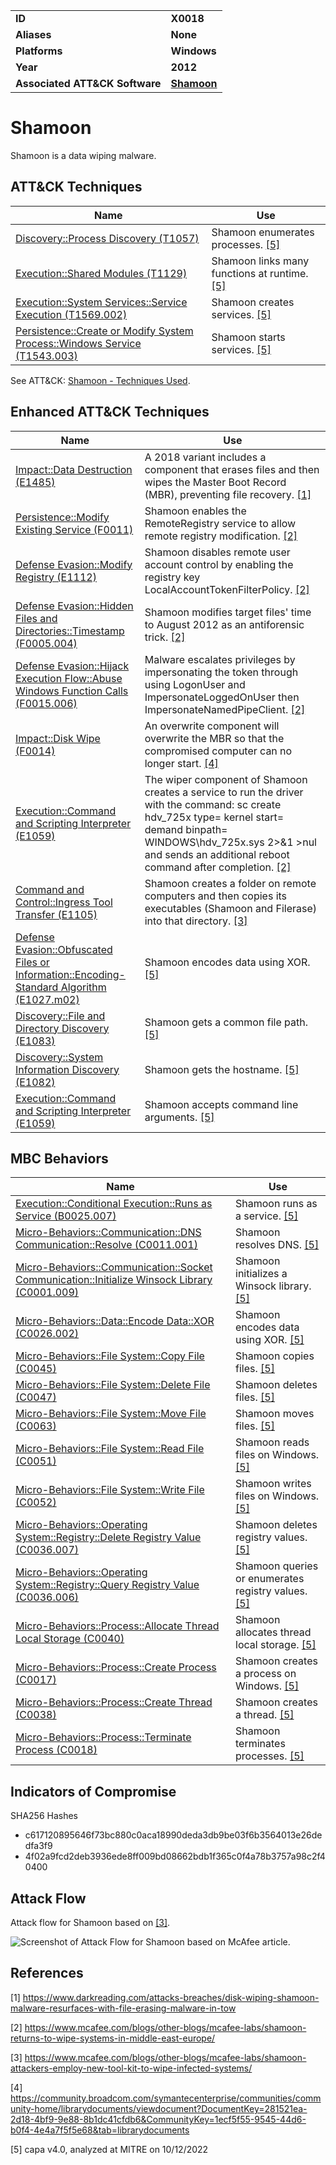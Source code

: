 <table>
<tr>
<td><b>ID</b></td>
<td><b>X0018</b></td>
</tr>
<tr>
<td><b>Aliases</b></td>
<td><b>None</b></td>
</tr>
<tr>
<td><b>Platforms</b></td>
<td><b>Windows</b></td>
</tr>
<tr>
<td><b>Year</b></td>
<td><b>2012</b></td>
</tr>
<tr>
<td><b>Associated ATT&CK Software</b></td>
<td><b><a href="https://attack.mitre.org/software/S0140/">Shamoon</a></b></td>
</tr>
</table>


# Shamoon

Shamoon is a data wiping malware.


## ATT&CK Techniques

|Name|Use|
|---|---|
|[Discovery::Process Discovery (T1057)](https://attack.mitre.org/techniques/T1057)|Shamoon enumerates processes. [[5]](#5)|
|[Execution::Shared Modules (T1129)](https://attack.mitre.org/techniques/T1129)|Shamoon links many functions at runtime. [[5]](#5)|
|[Execution::System Services::Service Execution (T1569.002)](https://attack.mitre.org/techniques/T1569/002)|Shamoon creates services. [[5]](#5)|
|[Persistence::Create or Modify System Process::Windows Service (T1543.003)](https://attack.mitre.org/techniques/T1543/003)|Shamoon starts services. [[5]](#5)|

See ATT&CK: [Shamoon - Techniques Used](https://attack.mitre.org/software/S0140/).


## Enhanced ATT&CK Techniques

|Name|Use|
|---|---|
|[Impact::Data Destruction (E1485)](../impact/data-destruction.md)|A 2018 variant includes a component that erases files and then wipes the Master Boot Record (MBR), preventing file recovery. [[1]](#1)|
|[Persistence::Modify Existing Service (F0011)](../persistence/modify-existing-service.md)|Shamoon enables the RemoteRegistry service to allow remote registry modification. [[2]](#2)|
|[Defense Evasion::Modify Registry (E1112)](../defense-evasion/modify-registry.md)|Shamoon disables remote user account control by enabling the registry key LocalAccountTokenFilterPolicy. [[2]](#2)|
|[Defense Evasion::Hidden Files and Directories::Timestamp (F0005.004)](../defense-evasion/hidden-files-and-directories.md)|Shamoon modifies target files' time to August 2012 as an antiforensic trick. [[2]](#2)|
|[Defense Evasion::Hijack Execution Flow::Abuse Windows Function Calls (F0015.006)](../defense-evasion/hijack-execution-flow.md)|Malware escalates privileges by impersonating the token through using LogonUser and ImpersonateLoggedOnUser then ImpersonateNamedPipeClient. [[2]](#2)|
|[Impact::Disk Wipe (F0014)](../impact/disk-wipe.md)|An overwrite component will overwrite the MBR so that the compromised computer can no longer start. [[4]](#4)|
|[Execution::Command and Scripting Interpreter (E1059)](../execution/command-and-scripting-interpreter.md)|The wiper component of Shamoon creates a service to run the driver with the command: sc create hdv_725x type= kernel start= demand binpath= WINDOWS\hdv_725x.sys 2>&1 >nul and sends an additional reboot command after completion. [[2]](#2)|
|[Command and Control::Ingress Tool Transfer (E1105)](../command-and-control/ingress-tool-transfer.md)|Shamoon creates a folder on remote computers and then copies its executables (Shamoon and Filerase) into that directory. [[3]](#3)|
|[Defense Evasion::Obfuscated Files or Information::Encoding-Standard Algorithm (E1027.m02)](../defense-evasion/obfuscated-files-or-information.md)|Shamoon encodes data using XOR. [[5]](#5)|
|[Discovery::File and Directory Discovery (E1083)](../discovery/file-and-directory-discovery.md)|Shamoon gets a common file path. [[5]](#5)|
|[Discovery::System Information Discovery (E1082)](../discovery/system-information-discovery.md)|Shamoon gets the hostname. [[5]](#5)|
|[Execution::Command and Scripting Interpreter (E1059)](../execution/command-and-scripting-interpreter.md)|Shamoon accepts command line arguments. [[5]](#5)|


## MBC Behaviors

|Name|Use|
|---|---|
|[Execution::Conditional Execution::Runs as Service (B0025.007)](../execution/conditional-execution.md)|Shamoon runs as a service. [[5]](#5)|
|[Micro-Behaviors::Communication::DNS Communication::Resolve (C0011.001)](../micro-behaviors/communication/dns-communication.md)|Shamoon resolves DNS. [[5]](#5)|
|[Micro-Behaviors::Communication::Socket Communication::Initialize Winsock Library (C0001.009)](../micro-behaviors/communication/socket-communication.md)|Shamoon initializes a Winsock library. [[5]](#5)|
|[Micro-Behaviors::Data::Encode Data::XOR (C0026.002)](../micro-behaviors/data/encode-data.md)|Shamoon encodes data using XOR. [[5]](#5)|
|[Micro-Behaviors::File System::Copy File (C0045)](../micro-behaviors/file-system/copy-file.md)|Shamoon copies files. [[5]](#5)|
|[Micro-Behaviors::File System::Delete File (C0047)](../micro-behaviors/file-system/delete-file.md)|Shamoon deletes files. [[5]](#5)|
|[Micro-Behaviors::File System::Move File (C0063)](../micro-behaviors/file-system/move-file.md)|Shamoon moves files. [[5]](#5)|
|[Micro-Behaviors::File System::Read File (C0051)](../micro-behaviors/file-system/read-file.md)|Shamoon reads files on Windows. [[5]](#5)|
|[Micro-Behaviors::File System::Write File (C0052)](../micro-behaviors/file-system/writes-file.md)|Shamoon writes files on Windows. [[5]](#5)|
|[Micro-Behaviors::Operating System::Registry::Delete Registry Value (C0036.007)](../micro-behaviors/operating-system/registry.md)|Shamoon deletes registry values. [[5]](#5)|
|[Micro-Behaviors::Operating System::Registry::Query Registry Value (C0036.006)](../micro-behaviors/operating-system/registry.md)|Shamoon queries or enumerates registry values. [[5]](#5)|
|[Micro-Behaviors::Process::Allocate Thread Local Storage (C0040)](../micro-behaviors/process/allocate-thread-local-storage.md)|Shamoon allocates thread local storage. [[5]](#5)|
|[Micro-Behaviors::Process::Create Process (C0017)](../micro-behaviors/process/create-process.md)|Shamoon creates a process on Windows. [[5]](#5)|
|[Micro-Behaviors::Process::Create Thread (C0038)](../micro-behaviors/process/create-thread.md)|Shamoon creates a thread. [[5]](#5)|
|[Micro-Behaviors::Process::Terminate Process (C0018)](../micro-behaviors/process/terminate-process.md)|Shamoon terminates processes. [[5]](#5)|


## Indicators of Compromise

SHA256 Hashes
- c617120895646f73bc880c0aca18990deda3db9be03f6b3564013e26dedfa3f9
- 4f02a9fcd2deb3936ede8ff009bd08662bdb1f365c0f4a78b3757a98c2f40400

## Attack Flow

Attack flow for Shamoon based on [[3]](#3).

![Screenshot of Attack Flow for Shamoon based on McAfee article.](/xample-malware/AttackFlow/Shamoon.png)

## References

<a name="1">[1]</a> https://www.darkreading.com/attacks-breaches/disk-wiping-shamoon-malware-resurfaces-with-file-erasing-malware-in-tow

<a name="2">[2]</a> https://www.mcafee.com/blogs/other-blogs/mcafee-labs/shamoon-returns-to-wipe-systems-in-middle-east-europe/

<a name="3">[3]</a> https://www.mcafee.com/blogs/other-blogs/mcafee-labs/shamoon-attackers-employ-new-tool-kit-to-wipe-infected-systems/

<a name="4">[4]</a> https://community.broadcom.com/symantecenterprise/communities/community-home/librarydocuments/viewdocument?DocumentKey=281521ea-2d18-4bf9-9e88-8b1dc41cfdb6&CommunityKey=1ecf5f55-9545-44d6-b0f4-4e4a7f5f5e68&tab=librarydocuments

<a name="5">[5]</a> capa v4.0, analyzed at MITRE on 10/12/2022

